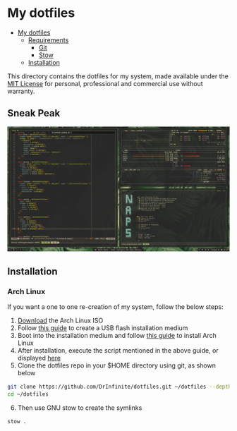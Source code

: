 # My dotfiles

- [My dotfiles](#my-dotfiles)
  - [Requirements](#requirements)
    - [Git](#git)
    - [Stow](#stow)
  - [Installation](#installation)

This directory contains the dotfiles for my system, made available under the
[MIT License](./LICENSE) for personal, professional and commercial use without warranty.

## Sneak Peak

![My Desktop Image](./assets/hyprland-config-gruvbox.png)

## Installation

### Arch Linux

If you want a one to one re-creation of my system, follow the below steps:

1. [Download](https://archlinux.org/download/) the Arch Linux ISO
2. Follow [this guide](https://wiki.archlinux.org/title/USB_flash_installation_medium#Inadvisable_methods) to create a USB flash installation medium
3. Boot into the installation medium and follow [this guide](https://manuals.omamix.org/2/the-omarchy-manual/50/getting-started) to install Arch Linux
4. After installation, execute the script mentioned in the above guide, or displayed [here](https://omarchy.org/)
5. Clone the dotfiles repo in your $HOME directory using git, as shown below

```sh
git clone https://github.com/DrInfinite/dotfiles.git ~/dotfiles --depth 1
cd ~/dotfiles
```

6. Then use GNU stow to create the symlinks

```sh
stow .
```
